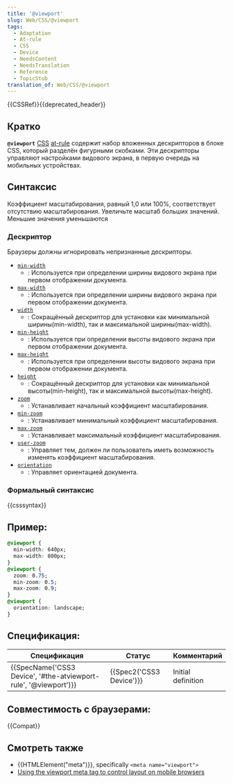 ```yaml
---
title: '@viewport'
slug: Web/CSS/@viewport
tags:
  - Adaptation
  - At-rule
  - CSS
  - Device
  - NeedsContent
  - NeedsTranslation
  - Reference
  - TopicStub
translation_of: Web/CSS/@viewport
---
```

{{CSSRef}}{{deprecated_header}}

## Кратко

**`@viewport`** [CSS](/en/CSS "CSS") [at-rule](/en/CSS/At-rule "en/CSS/At-rule") содержит набор вложенных дескрипторов в блоке CSS, который разделён фигурными скобками. Эти дескрипторы управляют настройками видового экрана, в первую очередь на мобильных устройствах.

## Синтаксис

Коэффициент масштабирования, равный 1,0 или 100%, соответствует отсутствию масштабирования. Увеличьте масштаб больших значений. Меньшие значения уменьшаются

### Дескриптор

Браузеры должны игнорировать непризнанные дескрипторы.

- [`min-width`](/ru/docs/Web/CSS/@viewport/min-width)
  - : Используется при определении ширины видового экрана при первом отображении документа.
- [`max-width`](/ru/docs/Web/CSS/@viewport/max-width)
  - : Используется при определении ширины видового экрана при первом отображении документа.
- [`width`](/ru/docs/Web/CSS/@viewport/width)
  - : Сокращённый дескриптор для установки как минимальной ширины(min-width), так и максимальной ширины(max-width).
- [`min-height`](/ru/docs/Web/CSS/@viewport/min-height)
  - : Используется при определении высоты видового экрана при первом отображении документа.
- [`max-height`](/ru/docs/Web/CSS/@viewport/max-height)
  - : Используется при определении высоты видового экрана при первом отображении документа.
- [`height`](/ru/docs/Web/CSS/@viewport/height)
  - : Сокращённый дескриптор для установки как минимальной высоты(min-height), так и максимальной высоты(max-height).
- [`zoom`](/ru/docs/Web/CSS/@viewport/zoom)
  - : Устанавливает начальный коэффициент масштабирования.
- [`min-zoom`](/ru/docs/Web/CSS/@viewport/min-zoom)
  - : Устанавливает минимальный коэффициент масштабирования.
- [`max-zoom`](/ru/docs/Web/CSS/@viewport/max-zoom)
  - : Устанавливает максимальный коэффициент масштабирования.
- [`user-zoom`](/ru/docs/Web/CSS/@viewport/user-zoom)
  - : Управляет тем, должен ли пользователь иметь возможность изменять коэффициент масштабирования.
- [`orientation`](/ru/docs/Web/CSS/@viewport/orientation)
  - : Управляет ориентацией документа.

### Формальный синтаксис

{{csssyntax}}

## Пример:

```css
@viewport {
  min-width: 640px;
  max-width: 800px;
}
@viewport {
  zoom: 0.75;
  min-zoom: 0.5;
  max-zoom: 0.9;
}
@viewport {
  orientation: landscape;
}
```

## Спецификация:

| Спецификация                                                                         | Статус                           | Комментарий        |
| ------------------------------------------------------------------------------------ | -------------------------------- | ------------------ |
| {{SpecName('CSS3 Device', '#the-atviewport-rule', '@viewport')}} | {{Spec2('CSS3 Device')}} | Initial definition |

## Совместимость с браузерами:

{{Compat}}

## Смотреть также

- {{HTMLElement("meta")}}, specifically `<meta name="viewport">`
- [Using the viewport meta tag to control layout on mobile browsers](/ru/docs/Mobile/Viewport_meta_tag)
